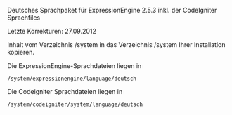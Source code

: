 Deutsches Sprachpaket für ExpressionEngine 2.5.3
inkl. der CodeIgniter Sprachfiles

Letzte Korrekturen: 27.09.2012

Inhalt vom Verzeichnis /system in das Verzeichnis /system Ihrer
Installation kopieren.

Die ExpressionEngine-Sprachdateien liegen in

    /system/expressionengine/language/deutsch

Die Codeigniter Sprachdateien liegen in

    /system/codeigniter/system/language/deutsch